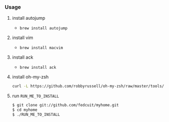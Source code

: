 
### Usage

1. install autojump
    * `brew install autojump`
2. install vim
    * `brew install macvim`
3. install ack
    * `brew install ack`
4. install oh-my-zsh

    ```bash
    curl -L https://github.com/robbyrussell/oh-my-zsh/raw/master/tools/install.sh | sh
    ```

5. run `RUN_ME_TO_INSTALL`

    ```bash
    $ git clone git://github.com/fedcuit/myhome.git
    $ cd myhome
    $ ./RUN_ME_TO_INSTALL
    ```

